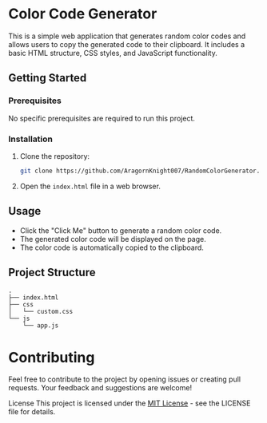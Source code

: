 # Color Code Generator

This is a simple web application that generates random color codes and allows users to copy the generated code to their clipboard. It includes a basic HTML structure, CSS styles, and JavaScript functionality.

## Getting Started

### Prerequisites

No specific prerequisites are required to run this project.

### Installation

1. Clone the repository:

    ```bash
    git clone https://github.com/AragornKnight007/RandomColorGenerator.git
    ```

2. Open the `index.html` file in a web browser.

## Usage

- Click the "Click Me" button to generate a random color code.
- The generated color code will be displayed on the page.
- The color code is automatically copied to the clipboard.

## Project Structure

```plaintext
.
├── index.html
├── css
│   └── custom.css
└── js
    └── app.js

```

# Contributing
Feel free to contribute to the project by opening issues or creating pull requests. Your feedback and suggestions are welcome!

License
This project is licensed under the [MIT License](LICENSE) - see the LICENSE file for details.

